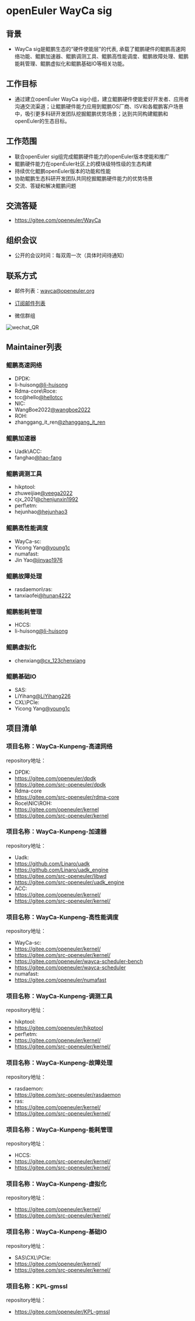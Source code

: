 # openEuler WayCa sig

## 背景

- WayCa sig是鲲鹏生态的“硬件使能层”的代表,  承载了鲲鹏硬件的鲲鹏高速网络功能、鲲鹏加速器、鲲鹏调测工具、鲲鹏高性能调度、鲲鹏故障处理、鲲鹏能耗管理、鲲鹏虚拟化和鲲鹏基础IO等相关功能。

## 工作目标

- 通过建立openEuler WayCa sig小组，建立鲲鹏硬件使能爱好开发者、应用者沟通交流渠道；让鲲鹏硬件能力应用到鲲鹏OS厂商、ISV和各鲲鹏客户场景中，吸引更多科研开发团队挖掘鲲鹏优势场景；达到共同构建鲲鹏和openEuler的生态目标。

## 工作范围

- 联合openEuler sig组完成鲲鹏硬件能力的openEuler版本使能和推广
- 鲲鹏硬件能力在openEuler社区上的模块级特性级的生态构建
- 持续优化鲲鹏openEuler版本的功能和性能
- 协助鲲鹏生态科研开发团队共同挖掘鲲鹏硬件能力的优势场景
- 交流、答疑和解决鲲鹏问题

## 交流答疑

- https://gitee.com/openeuler/WayCa

## 组织会议

- 公开的会议时间：每双周一次（具体时间待通知）

## 联系方式

- 邮件列表：wayca@openeuler.org 
- [订阅邮件列表](https://mailweb.openeuler.org/postorius/lists/wayca@openeuler.org/)

- 微信群组

 ![wechat_QR](./sig-wayca-wechat-V2.jpg)

## Maintainer列表

### 鲲鹏高速网络

- DPDK:
- li-huisong[@li-huisong](https://gitee.com/li-huisong)
- Rdma-core\Roce:
- tcc@hello[@hellotcc](https://gitee.com/hellotcc)
- NIC:
- WangBoe2022[@wangboe2022](https://gitee.com/wangboe2022)
- ROH:
- zhanggang_it_ren[@zhanggang_it_ren ](https://gitee.com/zhanggang_it_ren)

### 鲲鹏加速器

- Uadk\ACC:
- fanghao[@hao-fang](https://gitee.com/hao-fang)

### 鲲鹏调测工具

- hikptool:
- zhuweijiae[@veega2022](https://gitee.com/veega2022)
- cjx_2021[@chenjunxin1992](https://gitee.com/chenjunxin1992)
- perf\etm:
- hejunhao[@hejunhao3](https://gitee.com/hejunhao3)

### 鲲鹏高性能调度

- WayCa-sc:
- Yicong Yang[@young1c](https://gitee.com/young1c)
- numafast:
- Jin Yao[@jinyao1976](https://gitee.com/jinyao1976)

### 鲲鹏故障处理

- rasdaemon\ras:
- tanxiaofei[@hunan4222](https://gitee.com/hunan4222)

### 鲲鹏能耗管理

- HCCS:
- li-huisong[@li-huisong](https://gitee.com/li-huisong)

### 鲲鹏虚拟化

- chenxiang[@cx_123chenxiang](https://gitee.com/cx_123chenxiang)

### 鲲鹏基础IO

- SAS:
- LiYihang[@LiYihang226](https://gitee.com/Liyihang226)
- CXL\PCIe:
- Yicong Yang[@young1c](https://gitee.com/young1c)

## 项目清单

### 项目名称：WayCa-Kunpeng-高速网络

repository地址：

- DPDK:
- https://gitee.com/openeuler/dpdk
- https://gitee.com/src-openeuler/dpdk
- Rdma-core 
- https://gitee.com/src-openeuler/rdma-core
- Roce\NIC\ROH:
- https://gitee.com/openeuler/kernel
- https://gitee.com/src-openeuler/kernel

### 项目名称：WayCa-Kunpeng-加速器

repository地址：

- Uadk:
- https://github.com/Linaro/uadk
- https://github.com/Linaro/uadk_engine
- https://gitee.com/src-openeuler/libwd
- https://gitee.com/src-openeuler/uadk_engine
- ACC:
- https://gitee.com/openeuler/kernel/
- https://gitee.com/src-openeuler/kernel/

### 项目名称：WayCa-Kunpeng-高性能调度

repository地址：

- WayCa-sc:
- https://gitee.com/openeuler/kernel/
- https://gitee.com/src-openeuler/kernel/
- https://gitee.com/openeuler/wayca-scheduler-bench
- https://gitee.com/openeuler/wayca-scheduler
- numafast:
- https://gitee.com/openeuler/numafast

### 项目名称：WayCa-Kunpeng-调测工具

repository地址：

- hikptool:
- https://gitee.com/openeuler/hikptool
- perf\etm:
- https://gitee.com/openeuler/kernel/
- https://gitee.com/src-openeuler/kernel/

### 项目名称：WayCa-Kunpeng-故障处理

repository地址：

- rasdaemon:
- https://gitee.com/src-openeuler/rasdaemon
- ras:
- https://gitee.com/openeuler/kernel/
- https://gitee.com/src-openeuler/kernel/

### 项目名称：WayCa-Kunpeng-能耗管理

repository地址：

- HCCS:
- https://gitee.com/src-openeuler/kernel/
- https://gitee.com/src-openeuler/kernel/

### 项目名称：WayCa-Kunpeng-虚拟化

repository地址：

- https://gitee.com/openeuler/kernel/
- https://gitee.com/src-openeuler/kernel/

### 项目名称：WayCa-Kunpeng-基础IO

repository地址：

- SAS\CXL\PCIe:
- https://gitee.com/openeuler/kernel/
- https://gitee.com/src-openeuler/kernel/

### 项目名称：KPL-gmssl

repository地址：

- https://gitee.com/openeuler/KPL-gmssl
